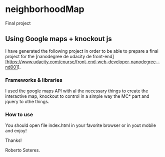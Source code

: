# neighborhoodMap
Final project

## Using Google maps + knockout js
I have generated the following project in order to be able to prepare a final project for the [nanodegree de udacity de front-end][https://www.udacity.com/course/front-end-web-developer-nanodegree--nd001].

### Frameworks & libraries

I used the google maps API with al the necessary things to create the interactive map, knockout to control in a simple way the MC* part and jquery to othe things.

### How to use
You should open file index.html in your favorite browser or in yout mobile and enjoy!

Thanks!


Roberto Soteres.

